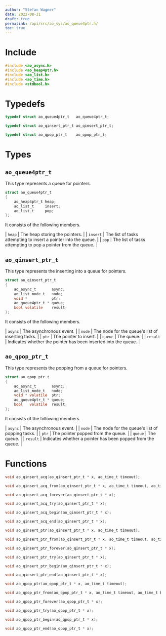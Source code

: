 ```yaml
---
author: "Stefan Wagner"
date: 2022-08-31
draft: true
permalink: /api/src/ao_sys/ao_queue4ptr.h/
toc: true
---
```


# Include

```c
#include <ao_async.h>
#include <ao_heap4ptr.h>
#include <ao_list.h>
#include <ao_time.h>
#include <stdbool.h>
```

# Typedefs

```c
typedef struct ao_queue4ptr_t   ao_queue4ptr_t;
```

```c
typedef struct ao_qinsert_ptr_t ao_qinsert_ptr_t;
```

```c
typedef struct ao_qpop_ptr_t    ao_qpop_ptr_t;
```

# Types

## `ao_queue4ptr_t`

This type represents a queue for pointers.

```c
struct ao_queue4ptr_t
{
    ao_heap4ptr_t heap;
    ao_list_t     insert;
    ao_list_t     pop;
};
```

It consists of the following members.

| `heap` | The heap storing the pointers. |
| `insert` | The list of tasks attempting to insert a pointer into the queue. |
| `pop` | The list of tasks attempting to pop a pointer from the queue. |

## `ao_qinsert_ptr_t`

This type represents the inserting into a queue for pointers.

```c
struct ao_qinsert_ptr_t
{
    ao_async_t       async;
    ao_list_node_t   node;
    void *           ptr;
    ao_queue4ptr_t * queue;
    bool volatile    result;
};
```

It consists of the following members.

| `async` | The asynchronous event. |
| `node` | The node for the queue's list of inserting tasks. |
| `ptr` | The pointer to insert. |
| `queue` | The queue. |
| `result` | Indicates whether the pointer has been inserted into the queue. |

## `ao_qpop_ptr_t`

This type represents the popping from a queue for pointers.

```c
struct ao_qpop_ptr_t
{
    ao_async_t       async;
    ao_list_node_t   node;
    void * volatile  ptr;
    ao_queue4ptr_t * queue;
    bool   volatile  result;
};
```

It consists of the following members.

| `async` | The asynchronous event. |
| `node` | The node for the queue's list of popping tasks. |
| `ptr` | The pointer popped from the queue. |
| `queue` | The queue. |
| `result` | Indicates whether a pointer has been popped from the queue. |

# Functions

```c
void ao_qinsert_acq(ao_qinsert_ptr_t * x, ao_time_t timeout);
```

```c
void ao_qinsert_acq_from(ao_qinsert_ptr_t * x, ao_time_t timeout, ao_time_t beginning);
```

```c
void ao_qinsert_acq_forever(ao_qinsert_ptr_t * x);
```

```c
void ao_qinsert_acq_try(ao_qinsert_ptr_t * x);
```

```c
void ao_qinsert_acq_begin(ao_qinsert_ptr_t * x);
```

```c
void ao_qinsert_acq_end(ao_qinsert_ptr_t * x);
```

```c
void ao_qinsert_ptr(ao_qinsert_ptr_t * x, ao_time_t timeout);
```

```c
void ao_qinsert_ptr_from(ao_qinsert_ptr_t * x, ao_time_t timeout, ao_time_t beginning);
```

```c
void ao_qinsert_ptr_forever(ao_qinsert_ptr_t * x);
```

```c
void ao_qinsert_ptr_try(ao_qinsert_ptr_t * x);
```

```c
void ao_qinsert_ptr_begin(ao_qinsert_ptr_t * x);
```

```c
void ao_qinsert_ptr_end(ao_qinsert_ptr_t * x);
```

```c
void ao_qpop_ptr(ao_qpop_ptr_t * x, ao_time_t timeout);
```

```c
void ao_qpop_ptr_from(ao_qpop_ptr_t * x, ao_time_t timeout, ao_time_t beginning);
```

```c
void ao_qpop_ptr_forever(ao_qpop_ptr_t * x);
```

```c
void ao_qpop_ptr_try(ao_qpop_ptr_t * x);
```

```c
void ao_qpop_ptr_begin(ao_qpop_ptr_t * x);
```

```c
void ao_qpop_ptr_end(ao_qpop_ptr_t * x);
```
